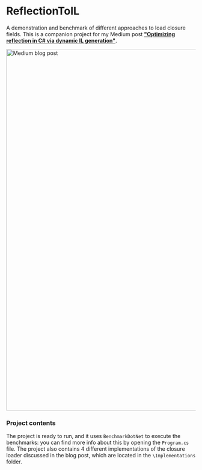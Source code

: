 # ReflectionToIL

A demonstration and benchmark of different approaches to load closure fields. This is a companion project for my Medium post [**"Optimizing reflection in C# via dynamic IL generation"**](https://medium.com/@SergioPedri/optimizing-reflection-with-dynamic-code-generation-6e15cef4b1a2).

<a href="https://www.nuget.org/packages/UICompositionAnimations/"><img src="https://user-images.githubusercontent.com/10199417/65376126-a30c1e00-dc9c-11e9-9754-24b24ef3e1d2.png" alt="Medium blog post" width='960' /></a>

### Project contents

The project is ready to run, and it uses `BenchmarkDotNet` to execute the benchmarks: you can find more info about this by opening the `Program.cs` file. The project also contains 4 different implementations of the closure loader discussed in the blog post, which are located in the `\Implementations` folder.
